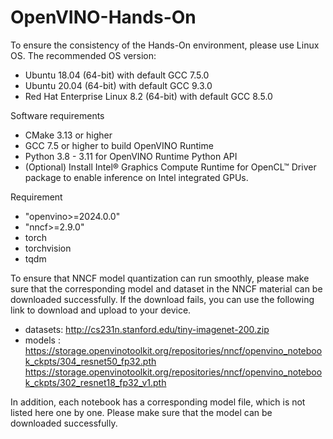 # OpenVINO-Hands-On

To ensure the consistency of the Hands-On environment, please use Linux OS. The recommended OS version:
- Ubuntu 18.04 (64-bit) with default GCC 7.5.0
- Ubuntu 20.04 (64-bit) with default GCC 9.3.0
- Red Hat Enterprise Linux 8.2 (64-bit) with default GCC 8.5.0

Software requirements
- CMake 3.13 or higher
- GCC 7.5 or higher to build OpenVINO Runtime
- Python 3.8 - 3.11 for OpenVINO Runtime Python API
- (Optional) Install Intel® Graphics Compute Runtime for OpenCL™ Driver package to enable inference on Intel integrated GPUs.

Requirement
- "openvino>=2024.0.0"
- "nncf>=2.9.0"
- torch 
- torchvision 
- tqdm

To ensure that NNCF model quantization can run smoothly, please make sure that the corresponding model and dataset in the NNCF material can be downloaded successfully. If the download fails, you can use the following link to download and upload to your device.
- datasets: http://cs231n.stanford.edu/tiny-imagenet-200.zip
- models : https://storage.openvinotoolkit.org/repositories/nncf/openvino_notebook_ckpts/304_resnet50_fp32.pth
           https://storage.openvinotoolkit.org/repositories/nncf/openvino_notebook_ckpts/302_resnet18_fp32_v1.pth

In addition, each notebook has a corresponding model file, which is not listed here one by one. 
Please make sure that the model can be downloaded successfully.